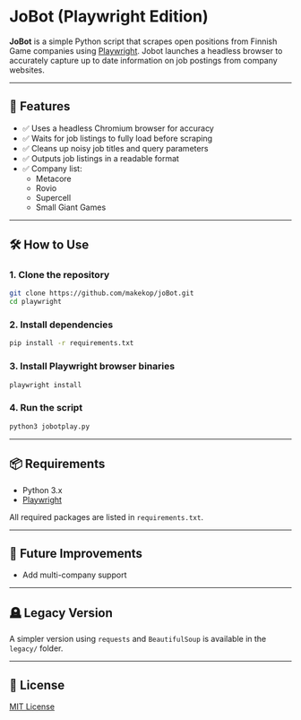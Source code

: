 # JoBot (Playwright Edition)

**JoBot** is a simple Python script that scrapes open positions from Finnish Game companies using [Playwright](https://playwright.dev/python/). Jobot launches a headless browser to accurately capture up to date information on job postings from company websites.

---

## 🚀 Features

- ✅ Uses a headless Chromium browser for accuracy  
- ✅ Waits for job listings to fully load before scraping  
- ✅ Cleans up noisy job titles and query parameters  
- ✅ Outputs job listings in a readable format
- ✅ Company list:
    - Metacore
    - Rovio
    - Supercell
    - Small Giant Games

---

## 🛠️ How to Use

### 1. Clone the repository

```bash
git clone https://github.com/makekop/joBot.git
cd playwright
```

### 2. Install dependencies

```bash
pip install -r requirements.txt
```

### 3. Install Playwright browser binaries

```bash
playwright install
```

### 4. Run the script

```bash
python3 jobotplay.py
```

---

## 📦 Requirements

-   Python 3.x
-   [Playwright](https://playwright.dev/python/)

All required packages are listed in `requirements.txt`.

---

## 🧭 Future Improvements

-   Add multi-company support

---

## 🪦 Legacy Version

A simpler version using `requests` and `BeautifulSoup` is available in the `legacy/` folder.

---

## 📄 License

[MIT License](https://mit-license.org/)
